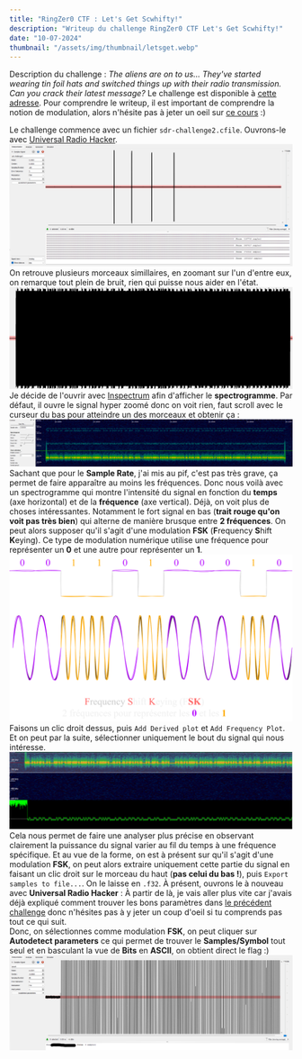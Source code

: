 ```yaml
---
title: "RingZer0 CTF : Let's Get Scwhifty!"
description: "Writeup du challenge RingZer0 CTF Let's Get Scwhifty!"
date: "10-07-2024"
thumbnail: "/assets/img/thumbnail/letsget.webp"
---
```

Description du challenge : *The aliens are on to us... They've started wearing tin foil hats and switched things up with their radio transmission. Can you crack their latest message?*
Le challenge est disponible à [cette adresse](https://ringzer0ctf.com/challenges/333).
Pour comprendre le writeup, il est important de comprendre la notion de modulation, alors n'hésite pas à jeter un oeil sur [ce cours](../Radio/Radio%20Basics/modulation.html) :) 

Le challenge commence avec un fichier `sdr-challenge2.cfile`. 
Ouvrons-le avec [Universal Radio Hacker](https://github.com/jopohl/urh). 
![image](../../assets/img/pages/writeups/letsget/letsget1.png)
On retrouve plusieurs morceaux simillaires, en zoomant sur l'un d'entre eux, on remarque tout plein de bruit, rien qui puisse nous aider en l'état. 
![image](../../assets/img/pages/writeups/letsget/letsget2.png)
Je décide de l'ouvrir avec [Inspectrum](https://github.com/miek/inspectrum) afin d'afficher le **spectrogramme**. Par défaut, il ouvre le signal hyper zoomé donc on voit rien, faut scroll avec le curseur du bas pour atteindre un des morceaux et obtenir ça : 
![image](../../assets/img/pages/writeups/letsget/letsget3.png)
Sachant que pour le **Sample Rate**, j'ai mis au pif, c'est pas très grave, ça permet de faire apparaître au moins les fréquences.
Donc nous voilà avec un spectrogramme qui montre l'intensité du signal en fonction du **temps** (axe horizontal) et de la **fréquence** (axe vertical). 
Déjà, on voit plus de choses intéressantes. Notamment le fort signal en bas (**trait rouge qu'on voit pas très bien**) qui alterne de manière brusque entre **2 fréquences**. On peut alors supposer qu'il s'agit d'une modulation **FSK** (**F**requency **S**hift **K**eying).
Ce type de modulation numérique utilise une fréquence pour représenter un **0** et une autre pour représenter un **1**.
![image](../../assets/img/pages/writeups/letsget/letsget4.svg)
Faisons un clic droit dessus, puis `Add Derived plot` et `Add Frequency Plot`. Et on peut par la suite, sélectionner uniquement le bout du signal qui nous intéresse. 
![image](../../assets/img/pages/writeups/letsget/letsget5.png)
Cela nous permet de faire une analyser plus précise en observant clairement la puissance du signal varier au fil du temps à une fréquence spécifique. 
Et au vue de la forme, on est à présent sur qu'il s'agit d'une modulation **FSK**, on peut alors extraire uniquement cette partie du signal en faisant un clic droit sur le morceau du haut (**pas celui du bas !**), puis `Export samples to file...`. On le laisse en `.f32`. 
À présent, ouvrons le à nouveau avec **Universal Radio Hacker** :
À partir de là, je vais aller plus vite car j'avais déjà expliqué comment trouver les bons paramètres dans [le précédent challenge](turn_me_on_and_off.html) donc n'hésites pas à y jeter un coup d'oeil si tu comprends pas tout ce qui suit.  
Donc, on sélectionnes comme modulation **FSK**, on peut cliquer sur **Autodetect parameters** ce qui permet de trouver le **Samples/Symbol** tout seul et en basculant la vue de **Bits** en **ASCII**, on obtient direct le flag :) 
![image](../../assets/img/pages/writeups/letsget/letsget6.png)



